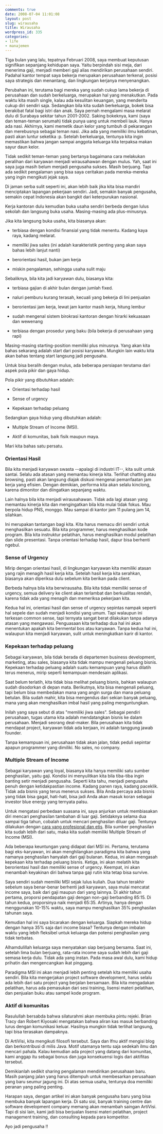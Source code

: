 ```yaml
---
comments: true
date: 2008-07-04 11:01:08
layout: post
slug: wirausaha
title: Wirausaha
wordpress_id: 335
categories:
- life
- manajemen
---
```


Tiga bulan yang lalu, tepatnya Februari 2008, saya membuat keputusan signifikan sepanjang kehidupan saya. 
Yaitu berpindah sisi meja, dari menerima gaji, menjadi memberi gaji alias mendirikan perusahaan sendiri. Padahal kantor tempat saya bekerja merupakan perusahaan terkenal, posisi saya strategis dan menantang, dan lingkungan kerjanya menyenangkan.

Perubahan ini, terutama bagi mereka yang sudah cukup lama bekerja di perusahaan dan sudah berkeluarga, merupakan hal yang menakutkan. 
Pada waktu kita masih single, kalau ada kesulitan keuangan, yang menderita cukup diri sendiri saja. Sedangkan bila kita sudah berkeluarga, bokek bisa berakibat fatal bagi istri dan anak. Saya pernah mengalami masa melarat dulu di Surabaya sekitar tahun 2001-2002. Saking bokeknya, kami (saya dan teman-teman serumah) tidak punya uang untuk membeli lauk. Hanya ada nasi. Akhirnya, kami memetik daun kelor yang tumbuh di pekarangan dan merebusnya sebagai teman nasi. Jika ada yang memiliki ilmu kebatinan, pasti akan luntur seketika :p. Setelah berkeluarga, tentunya kita ingin memastikan bahwa jangan sampai anggota keluarga kita terpaksa makan sayur daun kelor.

Tidak sedikit teman-teman yang bertanya bagaimana cara melakukan peralihan dari karyawan menjadi wirausahawan dengan mulus. Yah, saat ini saya juga masih belum menjadi pengusaha sukses. Masih berjuang. Tapi ada sedikit pengalaman yang bisa saya ceritakan pada mereka-mereka yang ingin mengikuti jejak saya. 

Di jaman serba sulit seperti ini, akan lebih baik jika kita bisa mandiri menciptakan lapangan pekerjaan sendiri. Jadi, semakin banyak pengusaha, semakin cepat Indonesia akan bangkit dari keterpurukan nasional.

Kerja kantoran dulu kemudian buka usaha sendiri berbeda dengan lulus sekolah dan langsung buka usaha. Masing-masing ada plus-minusnya. 

Jika kita langsung buka usaha, kita biasanya akan: 



	
  * terbiasa dengan kondisi finansial yang tidak menentu. Kadang kaya raya, kadang melarat. 

	
  * memiliki jiwa sales (ini adalah karakteristik penting yang akan saya bahas lebih lanjut nanti)

	
  * berorientasi hasil, bukan jam kerja

	
  * miskin pengalaman, sehingga usaha sulit maju




Sebaliknya, bila kita jadi karyawan dulu, biasanya kita: 

	
  * terbiasa gajian di akhir bulan dengan jumlah fixed. 

	
  * naluri pemburu kurang terasah, kecuali yang bekerja di lini penjualan

	
  * berorientasi jam kerja, lewat jam kantor masih kerja, hitung lembur

	
  * sudah mengenal sistem birokrasi kantoran dengan hirarki kekuasaan dan wewenang

	
  * terbiasa dengan prosedur yang baku (bila bekerja di perusahaan yang rapi)




Masing-masing starting-position memiliki plus minusnya. Yang akan kita bahas sekarang adalah start dari posisi karyawan. Mungkin lain waktu kita akan bahas tentang start langsung jadi pengusaha. 

Untuk bisa beralih dengan mulus, ada beberapa persiapan terutama dari aspek pola pikir dan gaya hidup. 

Pola pikir yang dibutuhkan adalah: 

	
  * Orientasi terhadap hasil

	
  * Sense of urgency

	
  * Kepekaan terhadap peluang




Sedangkan gaya hidup yang dibutuhkan adalah: 

	
  * Multiple Stream of Income (MSI).

	
  * Aktif di komunitas, baik fisik maupun maya.




Mari kita bahas satu persatu.




### Orientasi Hasil


Bila kita menjadi karyawan swasta --apalagi di industri IT--, kita sulit untuk santai. Selalu ada atasan yang memantau kinerja kita. Terlihat chatting atau browsing, pasti akan langsung diajak diskusi mengenai pemanfaatan jam kerja yang efisien. Dengan demikian, performa kita akan selalu kinclong, karena dimonitor dan diingatkan sepanjang waktu.

Lain halnya bila kita menjadi wirausahawan. Tidak ada lagi atasan yang memantau kinerja kita dan mengingatkan bila kita mulai tidak fokus. Mau berpola hidup PNS, monggo. Mau sampai di kantor jam 11 pulang jam 14, silahkan.

Ini merupakan tantangan bagi kita. Kita harus memacu diri sendiri untuk menghasilkan sesuatu. Bila kita programmer, harus menghasilkan kode program. Bila kita instruktur pelatihan, harus menghasilkan modul pelatihan dan slide presentasi. Tanpa orientasi terhadap hasil, dapur bisa berhenti ngebul.



### Sense of Urgency


Mirip dengan orientasi hasil, di lingkungan karyawan kita memiliki atasan yang rajin menagih hasil kerja kita. Setelah hasil kerja kita serahkan, biasanya akan diperiksa dulu sebelum kita berikan pada client. 

Berbeda halnya bila kita berwirausaha. Bila kita tidak memiliki sense of urgency, semua delivery ke client akan terlambat dan berkualitas rendah, karena tidak ada yang menagih dan memeriksa pekerjaan kita.

Kedua hal ini, orientasi hasil dan sense of urgency sepintas nampak seperti hal sepele dan sudah menjadi kondisi yang umum. Tapi walaupun ini terkesan common sense, tapi ternyata sangat berat dilakukan tanpa adanya atasan yang mengawasi. Penguasaan kita terhadap dua hal ini akan menentukan apakah kita bermental bos atau karyawan. Tanpa kedua hal ini, walaupun kita menjadi karyawan, sulit untuk meningkatkan karir di kantor.



### Kepekaan terhadap peluang


Sebagai karyawan, bila tidak berada di departemen business development, marketing, atau sales, biasanya kita tidak mampu mengenali peluang bisnis. Kepekaan terhadap peluang adalah suatu kemampuan yang harus dilatih terus menerus, mirip seperti kemampuan mendesain aplikasi.

Saat belum terlatih, kita tidak bisa melihat peluang bisnis, bahkan walaupun sudah disodorkan di depan mata. Berikutnya, kita bisa mengenali peluang, tapi belum bisa membedakan mana yang angin surga dan mana peluang betulan. Bila sudah mahir, kita bisa mengendus dari sekian banyak peluang, mana yang akan menghasilkan imbal hasil yang paling menguntungkan.

Inilah yang saya sebut di atas "memiliki jiwa sales". Sebagai pendiri perusahaan, tugas utama kita adalah mendatangkan bisnis ke dalam perusahaan. Menjadi seorang deal-maker. Bila perusahaan kita tidak mendapat project, karyawan tidak ada kerjaan, ini adalah tanggung jawab founder. 

Tanpa kemampuan ini, perusahaan tidak akan jalan, tidak peduli sepintar apapun programmer yang dimiliki. No sales, no company.



### Multiple Stream of Income


Sebagai karyawan yang loyal, biasanya kita hanya memiliki satu sumber penghasilan, yaitu gaji. Kondisi ini menyulitkan kita bila tiba-tiba ingin banting setir menjadi pengusaha. Seperti kita tahu, menjadi pengusaha penuh dengan ketidakpastian income. Kadang panen raya, kadang paceklik. Tidak ada bisnis yang terus menerus sukses. Bila Anda percaya ada bisnis yang tidak bisa gagal, hati-hati, bisa jadi Anda akan masuk koran sebagai investor blue energy yang ternyata palsu.

Untuk mengatasi perbedaan suasana ini, saya anjurkan untuk membiasakan diri mencari penghasilan tambahan di luar gaji. Setidaknya selama dua sampai tiga tahun, cobalah untuk mencari penghasilan diluar gaji. Tentunya dilakukan dengan [cara yang profesional dan etis](http://endy.artivisi.com/blog/life/nyambi-bolehkah/). Bila sumber penghasilan kita sudah lebih dari satu, maka kita sudah memiliki Multiple Stream of Income (MSI).

Ada beberapa keuntungan yang didapat dari MSI ini. Pertama, terutama bagi eks-karyawan, ini akan menghilangkan paradigma kita bahwa yang namanya penghasilan hanyalah dari gaji bulanan. Kedua, ini akan mengasah kepekaan kita terhadap peluang bisnis. Ketiga, ini akan melatih kita berorientasi hasil dan memiliki sense of urgency. Keempat, ini akan menambah keyakinan diri bahwa tanpa gaji rutin kita tetap bisa survive. 

Saya sendiri sudah memiliki MSI sejak lulus kuliah. Dua tahun terakhir sebelum saya benar-benar berhenti jadi karyawan, saya mulai mencatat income saya, baik dari gaji maupun dari yang lainnya. Di akhir tahun pertama, proporsi pendapatan gaji dengan non-gaji berbanding 85:15. Di tahun kedua, proporsinya naik menjadi 65:35. Artinya, hanya dengan menggunakan 10-15% waktu, saya mampu menghasilkan 35% penghasilan tahunan saya. 

Kemudian hal ini saya bicarakan dengan keluarga. Siapkah mereka hidup dengan hanya 35% saja dari income biasa? Tentunya dengan imbalan waktu yang lebih fleksibel untuk keluarga dan potensi penghasilan yang tidak terbatas.

Alhamdulillah keluarga saya menyatakan siap berjuang bersama. Saat ini, setelah lima bulan berjuang, rata-rata income saya sudah lebih dari gaji semasa kerja dulu. Tidak ada yang instan. Pada masa awal dulu, kami hidup prihatin dan mengencangkan ikat pinggang. 

Paradigma MSI ini akan menjadi lebih penting setelah kita memiliki usaha sendiri. Bila kita mengerjakan project software development, harus selalu ada lebih dari satu project yang berjalan bersamaan. Bila kita mengadakan pelatihan, harus ada pemasukan dari sesi training, lisensi materi pelatihan, dan penjualan buku atau sampel kode program.



### Aktif di komunitas


Rasulullah bersabda bahwa silaturahmi akan membuka pintu rejeki. Brian Tracy dan Robert Kiyosaki mengatakan bahwa aliran kas masuk berbanding lurus dengan komunikasi keluar. Hasilnya mungkin tidak terlihat langsung, tapi bisa terasakan dampaknya. 

Di ArtiVisi, kita mengikuti filosofi tersebut. Saya dan Ifnu aktif mengisi blog dan berkontribusi di milis Java. Motif utamanya tentu saja sedekah ilmu dan mencari pahala. Kalau kemudian ada project yang datang dari komunitas, kami anggap itu sebagai bonus dan juga konsekuensi logis dari aktifitas tersebut.

Demikianlah sedikit sharing pengalaman mendirikan perusahaan baru. Masih panjang jalan yang harus ditempuh untuk membesarkan perusahaan yang baru seumur jagung ini. Di atas semua usaha, tentunya doa memiliki peranan yang paling penting.

Harapan saya, dengan artikel ini akan banyak pengusaha baru yang bisa membuka banyak lapangan kerja. Di satu sisi, banyak training centre dan software development company memang akan menambah saingan ArtiVisi. Tapi di sisi lain, kami jadi bisa berjualan lisensi materi pelatihan, project management training, dan consulting kepada para kompetitor. 

Ayo jadi pengusaha !!
